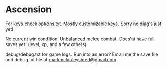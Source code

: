 # Ascension
For keys check options.txt. Mostly customizable keys. Sorry no diag's just yet!

No current win condition. Unbalanced melee combat. Does'nt have full saves yet. (level, xp, and a few others)

debug/debug.txt for game logs. Run into an error? Email me the save file and debug.txt file at markmckinleyshred@gmail.com
